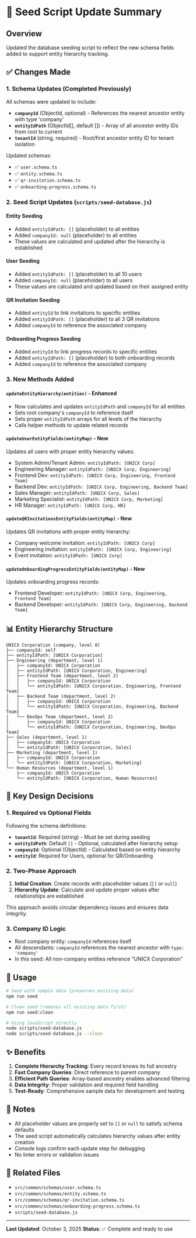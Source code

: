 # 🌱 Seed Script Update Summary

## Overview
Updated the database seeding script to reflect the new schema fields added to support entity hierarchy tracking.

## ✅ Changes Made

### 1. Schema Updates (Completed Previously)
All schemas were updated to include:
- **`companyId`** (ObjectId, optional) - References the nearest ancestor entity with type 'company'
- **`entityIdPath`** (ObjectId[], default []) - Array of all ancestor entity IDs from root to current
- **`tenantId`** (string, required) - Root/first ancestor entity ID for tenant isolation

Updated schemas:
- ✅ `user.schema.ts`
- ✅ `entity.schema.ts`
- ✅ `qr-invitation.schema.ts`
- ✅ `onboarding-progress.schema.ts`

### 2. Seed Script Updates (`scripts/seed-database.js`)

#### Entity Seeding
- Added `entityIdPath: []` (placeholder) to all entities
- Added `companyId: null` (placeholder) to all entities
- These values are calculated and updated after the hierarchy is established

#### User Seeding
- Added `entityIdPath: []` (placeholder) to all 10 users
- Added `companyId: null` (placeholder) to all users
- These values are calculated and updated based on their assigned entity

#### QR Invitation Seeding
- Added `entityId` to link invitations to specific entities
- Added `entityIdPath: []` (placeholder) to all 3 QR invitations
- Added `companyId` to reference the associated company

#### Onboarding Progress Seeding
- Added `entityId` to link progress records to specific entities
- Added `entityIdPath: []` (placeholder) to both onboarding records
- Added `companyId` to reference the associated company

### 3. New Methods Added

#### `updateEntityHierarchy(entities)` - Enhanced
- Now calculates and updates `entityIdPath` and `companyId` for all entities
- Sets root company's `companyId` to reference itself
- Sets proper `entityIdPath` arrays for all levels of the hierarchy
- Calls helper methods to update related records

#### `updateUserEntityFields(entityMap)` - New
Updates all users with proper entity hierarchy values:
- System Admin/Tenant Admin: `entityIdPath: [UNICX Corp]`
- Engineering Manager: `entityIdPath: [UNICX Corp, Engineering]`
- Frontend Dev: `entityIdPath: [UNICX Corp, Engineering, Frontend Team]`
- Backend Dev: `entityIdPath: [UNICX Corp, Engineering, Backend Team]`
- Sales Manager: `entityIdPath: [UNICX Corp, Sales]`
- Marketing Specialist: `entityIdPath: [UNICX Corp, Marketing]`
- HR Manager: `entityIdPath: [UNICX Corp, HR]`

#### `updateQRInvitationsEntityFields(entityMap)` - New
Updates QR invitations with proper entity hierarchy:
- Company welcome invitation: `entityIdPath: [UNICX Corp]`
- Engineering invitation: `entityIdPath: [UNICX Corp, Engineering]`
- Event invitation: `entityIdPath: [UNICX Corp]`

#### `updateOnboardingProgressEntityFields(entityMap)` - New
Updates onboarding progress records:
- Frontend Developer: `entityIdPath: [UNICX Corp, Engineering, Frontend Team]`
- Backend Developer: `entityIdPath: [UNICX Corp, Engineering, Backend Team]`

## 📊 Entity Hierarchy Structure

```
UNICX Corporation (company, level 0)
├── companyId: self
├── entityIdPath: [UNICX Corporation]
├── Engineering (department, level 1)
│   ├── companyId: UNICX Corporation
│   ├── entityIdPath: [UNICX Corporation, Engineering]
│   ├── Frontend Team (department, level 2)
│   │   ├── companyId: UNICX Corporation
│   │   └── entityIdPath: [UNICX Corporation, Engineering, Frontend Team]
│   ├── Backend Team (department, level 2)
│   │   ├── companyId: UNICX Corporation
│   │   └── entityIdPath: [UNICX Corporation, Engineering, Backend Team]
│   └── DevOps Team (department, level 2)
│       ├── companyId: UNICX Corporation
│       └── entityIdPath: [UNICX Corporation, Engineering, DevOps Team]
├── Sales (department, level 1)
│   ├── companyId: UNICX Corporation
│   └── entityIdPath: [UNICX Corporation, Sales]
├── Marketing (department, level 1)
│   ├── companyId: UNICX Corporation
│   └── entityIdPath: [UNICX Corporation, Marketing]
└── Human Resources (department, level 1)
    ├── companyId: UNICX Corporation
    └── entityIdPath: [UNICX Corporation, Human Resources]
```

## 🎯 Key Design Decisions

### 1. Required vs Optional Fields
Following the schema definitions:
- **`tenantId`**: Required (string) - Must be set during seeding
- **`entityIdPath`**: Default `[]` - Optional, calculated after hierarchy setup
- **`companyId`**: Optional (ObjectId) - Calculated based on entity hierarchy
- **`entityId`**: Required for Users, optional for QR/Onboarding

### 2. Two-Phase Approach
1. **Initial Creation**: Create records with placeholder values (`[]` or `null`)
2. **Hierarchy Update**: Calculate and update proper values after relationships are established

This approach avoids circular dependency issues and ensures data integrity.

### 3. Company ID Logic
- Root company entity: `companyId` references itself
- All descendants: `companyId` references the nearest ancestor with `type: 'company'`
- In this seed: All non-company entities reference "UNICX Corporation"

## 🚀 Usage

```bash
# Seed with sample data (preserves existing data)
npm run seed

# Clean seed (removes all existing data first)
npm run seed:clean

# Using JavaScript directly
node scripts/seed-database.js
node scripts/seed-database.js --clean
```

## ✨ Benefits

1. **Complete Hierarchy Tracking**: Every record knows its full ancestry
2. **Fast Company Queries**: Direct reference to parent company
3. **Efficient Path Queries**: Array-based ancestry enables advanced filtering
4. **Data Integrity**: Proper validation and required field handling
5. **Test-Ready**: Comprehensive sample data for development and testing

## 📝 Notes

- All placeholder values are properly set to `[]` or `null` to satisfy schema defaults
- The seed script automatically calculates hierarchy values after entity creation
- Console logs confirm each update step for debugging
- No linter errors or validation issues

## 🔗 Related Files

- `src/common/schemas/user.schema.ts`
- `src/common/schemas/entity.schema.ts`
- `src/common/schemas/qr-invitation.schema.ts`
- `src/common/schemas/onboarding-progress.schema.ts`
- `scripts/seed-database.js`

---

**Last Updated**: October 3, 2025
**Status**: ✅ Complete and ready to use

